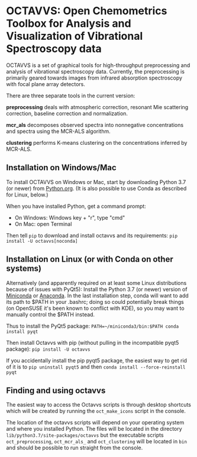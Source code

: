 # OCTAVVS: Open Chemometrics Toolbox for Analysis and Visualization of Vibrational Spectroscopy data

OCTAVVS is a set of graphical tools for high-throughput preprocessing and
analysis of vibrational spectroscopy data. Currently, the preprocessing is
primarily geared towards images from infrared absorption spectroscopy with
focal plane array detectors.

There are three separate tools in the current version:

**preprocessing** deals with atmospheric correction, resonant Mie scattering
correction, baseline correction and normalization.

**mcr_als** decomposes observed spectra into nonnegative concentrations and
spectra using the MCR-ALS algorithm.

**clustering** performs K-means clustering on the concentrations inferred by
MCR-ALS.

## Installation on Windows/Mac

To install OCTAVVS on Windows or Mac, start by downloading Python 3.7 (or newer) from
[Python.org](https://www.python.org/downloads/). (It is also possible
to use Conda as described for Linux, below.)

When you have installed Python, get a command prompt:

* On Windows: Windows key + "r", type "cmd"
* On Mac: open Terminal

Then tell ``pip`` to download and install octavvs and its requirements:
``pip install -U octavvs[noconda]``

## Installation on Linux (or with Conda on other systems)

Alternatively (and apparently required on at least some Linux distributions because
of issues with PyQt5): Install the Python 3.7 (or newer) version
of [Miniconda](https://docs.conda.io/en/latest/miniconda.html) or
[Anaconda](https://www.anaconda.com/distribution/). In the last installation
step, conda will want to add its path to $PATH in your .bashrc; doing so
could potentially break things (on OpenSUSE it's been known to conflict with
KDE), so you may want to manually control the $PATH instead.

Thus to install the PyQt5 package: ``PATH=~/miniconda3/bin:$PATH conda install pyqt``

Then install Octavvs with pip (without pulling in the incompatible pyqt5 package):
``pip install -U octavvs``

If you accidentally install the pip pyqt5 package, the easiest way to get
rid of it is to ``pip uninstall pyqt5`` and then
``conda install --force-reinstall pyqt``

## Finding and using octavvs

The easiest way to access the Octavvs scripts is through desktop shortcuts
which will be created by running the ``oct_make_icons`` script in the
console.

The location of the octavvs scripts will depend on your operating system and
where you installed Python. The files will be located in the directory
``lib/python3.7/site-packages/octavvs`` but the executable scripts
``oct_preprocessing``, ``oct_mcr_als_`` and ``oct_clustering`` will be
located in ``bin`` and should be possible to run straight from the console.
